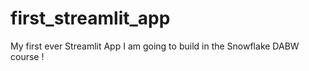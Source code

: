 # first_streamlit_app
My first ever Streamlit App I am going to build in the Snowflake DABW course !

